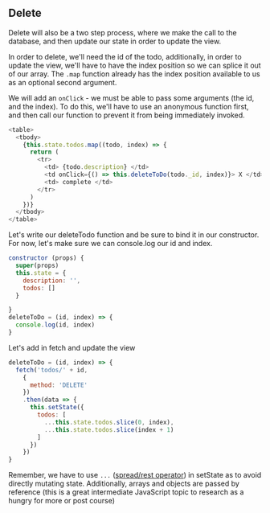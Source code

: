 ## Delete

Delete will also be a two step process, where we make the call to the database, and then update our state in order to update the view.

In order to delete, we'll need the id of the todo, additionally, in order to update the view, we'll have to have the index position so we can splice it out of our array. The `.map` function already has the index position available to us as an optional second argument.

We will add an `onClick` - we must be able to pass some arguments (the id, and the index). To do this, we'll have to use an anonymous function first, and then call our function to prevent it from being immediately invoked.

```js
<table>
  <tbody>
    {this.state.todos.map((todo, index) => {
      return (
        <tr>
          <td> {todo.description} </td>
          <td onClick={() => this.deleteToDo(todo._id, index)}> X </td>
          <td> complete </td>
        </tr>
      )
    })}
  </tbody>
</table>
```

Let's write our deleteTodo function and be sure to bind it in our constructor. For now, let's make sure we can console.log our id and index.

```js
constructor (props) {
  super(props)
  this.state = {
    description: '',
    todos: []
  }

}
deleteToDo = (id, index) => {
  console.log(id, index)
}

```

Let's add in fetch and update the view


```js
deleteToDo = (id, index) => {
  fetch('todos/' + id,
    {
      method: 'DELETE'
    })
    .then(data => {
      this.setState({
        todos: [
          ...this.state.todos.slice(0, index),
          ...this.state.todos.slice(index + 1)
        ]
      })
    })
}
```

Remember, we have to use `...` ([spread/rest operator](https://developer.mozilla.org/en-US/docs/Web/JavaScript/Reference/Operators/Spread_syntax)) in setState as to avoid directly mutating state. Additionally, arrays and objects are passed by reference (this is a great intermediate JavaScript topic to research as a hungry for more or post course)
